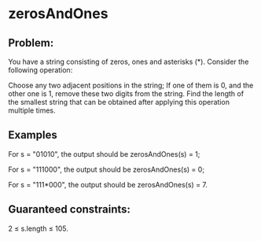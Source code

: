 # zerosAndOnes

## Problem:

You have a string consisting of zeros, ones and asterisks (*). Consider the following operation:

Choose any two adjacent positions in the string;
If one of them is 0, and the other one is 1, remove these two digits from the string.
Find the length of the smallest string that can be obtained after applying this operation multiple times.

## Examples
For s = "01010", the output should be
zerosAndOnes(s) = 1;

For s = "111000", the output should be
zerosAndOnes(s) = 0;

For s = "111*000", the output should be
zerosAndOnes(s) = 7.


## Guaranteed constraints:
2 ≤ s.length ≤ 105.
